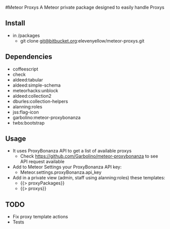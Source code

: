 #Meteor Proxys
A Meteor private package designed to easily handle Proxys

## Install

* in /packages
  - git clone git@bitbucket.org:elevenyellow/meteor-proxys.git

## Dependencies
* coffeescript
* check
* aldeed:tabular
* aldeed:simple-schema
* meteorhacks:unblock
* aldeed:collection2
* dburles:collection-helpers
* alanning:roles
* jss:flag-icon
* garbolino:meteor-proxybonanza
* twbs:bootstrap

## Usage
* It uses ProxyBonanza API to get a list of available proxys
  - Check https://github.com/Garbolino/meteor-proxybonanza to see API request available
* Add to Meteor Settings your ProxyBonanza API key:
  - Meteor.settings.proxyBonanza.api_key
* Add in a private view (admin, staff using alanning:roles) these templates:
  - {{> proxyPackages}}
  - {{> proxys}}

## TODO
* Fix proxy template actions
* Tests
